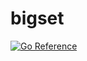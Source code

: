 # bigset

[![Go Reference](https://pkg.go.dev/badge/github.com/nicois/bigset.svg)](https://pkg.go.dev/github.com/nicois/bigset)
